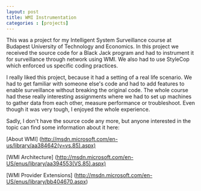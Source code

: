 ```yaml
---
layout: post
title: WMI Instrumentation
categories : [projects]
---
```


This was a project for my Intelligent System Surveillance course at Budapest University of Technology and Economics. In this project we received the source code for a Black Jack program and had to instrument it for surveillance through network using WMI. We also had to use StyleCop which enforced us specific coding practices.

I really liked this project, because it had a setting of a real life scenario. We had to get familiar with someone else's code and had to add features to enable surveillance without breaking the original code. The whole course had these really interesting assignments where we had to set up machines to gather data from each other, measure performance or troubleshoot. Even though it was very tough, I enjoyed the whole experience.

Sadly, I don't have the source code any more, but anyone interested in the topic can find some information about it here:

[About WMI] (http://msdn.microsoft.com/en-us/library/aa384642(v=vs.85).aspx)

[WMI Architecture] (http://msdn.microsoft.com/en-US/enus/library/aa394553(VS.85).aspx)

[WMI Provider Extensions] (http://msdn.microsoft.com/en-US/enus/library/bb404670.aspx)